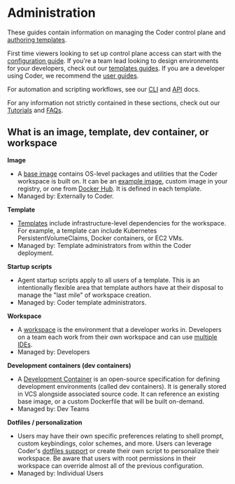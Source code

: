 # Administration

These guides contain information on managing the Coder control plane and
[authoring templates](./templates/index.md).

First time viewers looking to set up control plane access can start with the
[configuration guide](./setup/index.md). If you're a team lead looking to design
environments for your developers, check out our
[templates guides](./templates/index.md). If you are a developer using Coder, we
recommend the [user guides](../user-guides/index.md).

For automation and scripting workflows, see our [CLI](../reference/cli/index.md)
and [API](../reference/api/index.md) docs.

For any information not strictly contained in these sections, check out our
[Tutorials](../tutorials/index.md) and [FAQs](../tutorials/faqs.md).

## What is an image, template, dev container, or workspace

**Image**

- A [base image](./templates/managing-templates/image-management.md) contains
  OS-level packages and utilities that the Coder workspace is built on. It can
  be an [example image](https://github.com/coder/images), custom image in your
  registry, or one from [Docker Hub](https://hub.docker.com/search). It is
  defined in each template.
- Managed by: Externally to Coder.

**Template**

- [Templates](./templates/index.md) include infrastructure-level dependencies
  for the workspace. For example, a template can include Kubernetes
  PersistentVolumeClaims, Docker containers, or EC2 VMs.
- Managed by: Template administrators from within the Coder deployment.

**Startup scripts**

- Agent startup scripts apply to all users of a template. This is an
  intentionally flexible area that template authors have at their disposal to
  manage the "last mile" of workspace creation.
- Managed by: Coder template administrators.

**Workspace**

- A [workspace](../user-guides/workspace-management.md) is the environment that
  a developer works in. Developers on a team each work from their own workspace
  and can use [multiple IDEs](../user-guides/workspace-access/index.md).
- Managed by: Developers

**Development containers (dev containers)**

- A
  [Development Container](./templates/managing-templates/devcontainers/index.md)
  is an open-source specification for defining development environments (called
  dev containers). It is generally stored in VCS alongside associated source
  code. It can reference an existing base image, or a custom Dockerfile that
  will be built on-demand.
- Managed by: Dev Teams

**Dotfiles / personalization**

- Users may have their own specific preferences relating to shell prompt, custom
  keybindings, color schemes, and more. Users can leverage Coder's
  [dotfiles support](../user-guides/workspace-dotfiles.md) or create their own
  script to personalize their workspace. Be aware that users with root
  permissions in their workspace can override almost all of the previous
  configuration.
- Managed by: Individual Users

<children></children>
